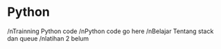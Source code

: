 # Python
/nTrainning Python code
/nPython code go here
/nBelajar Tentang stack dan queue
/nlatihan 2 belum

